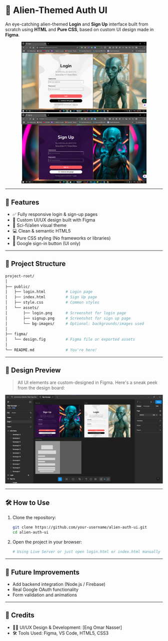 # 🚀 Alien-Themed Auth UI

An eye-catching alien-themed **Login** and **Sign Up** interface built from scratch using **HTML** and **Pure CSS**, based on custom UI design made in **Figma**.

<div align="center">
  <img src="./assets/login.png" alt="Login Page Screenshot" width="400"/>
  <img src="./assets/signup.png" alt="Sign Up Page Screenshot" width="400"/>
</div>

---

## 📐 Features

- ✅ Fully responsive login & sign-up pages  
- 🎨 Custom UI/UX design built with Figma  
- 🌌 Sci-fi/alien visual theme  
- 💻 Clean & semantic HTML5  
- 🎯 Pure CSS styling (No frameworks or libraries)  
- 🔐 Google sign-in button (UI only)  

---

## 📂 Project Structure

```bash
project-root/
│
├── public/
│   ├── login.html         # Login page
│   ├── index.html         # Sign Up page
│   ├── style.css          # Common styles
│   └── assets/
│       ├── login.png      # Screenshot for login page
│       ├── signup.png     # Screenshot for sign up page
│       └── bg-images/     # Optional: backgrounds/images used
│
├── figma/
│   └── design.fig         # Figma file or exported assets
│
└── README.md              # You're here!
```
---

## 📸 Design Preview

> All UI elements are custom-designed in Figma. Here's a sneak peek from the design board:

![Figma Design Preview](./assets/Figma.png)

---

## 🛠 How to Use

1. Clone the repository:
   ```bash
   git clone https://github.com/your-username/alien-auth-ui.git
   cd alien-auth-ui
   ```

2. Open the project in your browser:
   ```bash
   # Using Live Server or just open login.html or index.html manually
   ```

---

## 📌 Future Improvements

- Add backend integration (Node.js / Firebase)
- Real Google OAuth functionality
- Form validation and animations

---

## 🙌 Credits

- 👨‍🎨 UI/UX Design & Development: [Eng Omar Nasser]  
- 🛠 Tools Used: Figma, VS Code, HTML5, CSS3  

